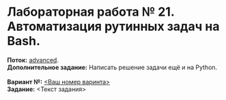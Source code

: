 # Лабораторная работа № 21. Автоматизация рутинных задач на Bash.
**Поток:** <ins>advanced</ins>.</br>**Дополнительное задание:** Написать решение задачи ещё и на Python.</br></br>**Вариант №:** <ins><Ваш номер варинта></ins></br>**Задание:** <Текст задания>
